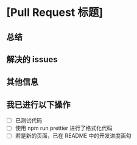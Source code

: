 # [Pull Request 标题]

<!-- 感谢您为 NewXesFrontend 项目做出贡献！ -->
<!-- 在创建 Pull Request 时，请填写以下信息，帮助我们审查您的 Pull Request。 -->

## 总结

<!-- 请总结一下此 Pull Request 做了什么，进行了哪些修改 -->

## 解决的 issues

<!-- 请列出此 Pull Request 解决了哪些 issue，若没有可以不写 -->

## 其他信息

<!-- 若有其他信息，请在此处填写 -->

<!-- 再次感谢您的贡献！ -->

## 我已进行以下操作

- [ ] 已测试代码
- [ ] 使用 npm run prettier 进行了格式化代码
- [ ] 若是新的页面，已在 README 中的开发进度画勾
